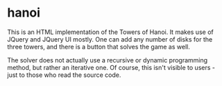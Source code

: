 # hanoi
This is an HTML implementation of the Towers of Hanoi. It makes use of JQuery and JQuery UI mostly. One can add any 
number of disks for the three towers, and there is a button that solves the game as well.

The solver does not actually use a recursive or dynamic programming method, but rather an iterative one. Of course,
this isn't visible to users - just to those who read the source code.
